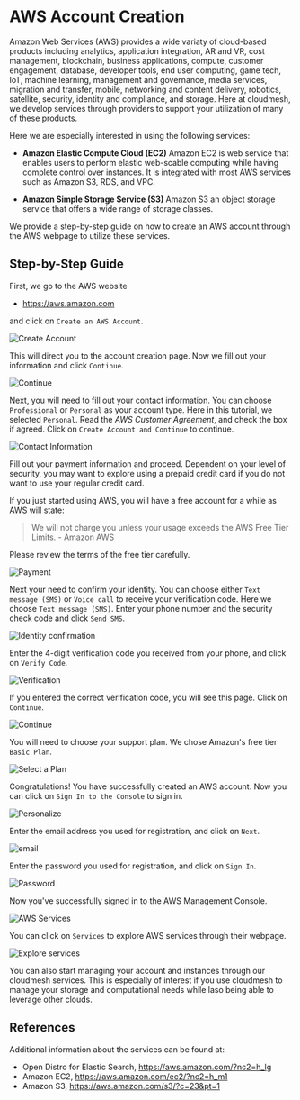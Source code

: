 # AWS Account Creation

Amazon Web Services (AWS) provides a wide variaty of cloud-based products
including analytics, application integration, AR and VR, cost management,
blockchain, business applications, compute, customer engagement, database,
developer tools, end user computing, game tech, IoT, machine learning,
management and governance, media services, migration and transfer, mobile,
networking and content delivery, robotics, satellite, security, identity and
compliance, and storage. Here at cloudmesh, we develop services through
providers to support your utilization of many of these products.

Here we are especially interested in using the following services:

* **Amazon Elastic Compute Cloud (EC2)** Amazon EC2 is web service that enables
  users to perform elastic web-scable computing while having complete control
  over instances. It is integrated with most AWS services such as Amazon S3,
  RDS, and VPC.

* **Amazon Simple Storage Service (S3)** Amazon S3 an object storage service
  that offers a wide range of storage classes.

We provide a step-by-step guide on how to create an AWS account through the
AWS webpage to utilize these services.

## Step-by-Step Guide

First, we go to the AWS website 

* <https://aws.amazon.com>

and click on `Create an AWS Account`.

![Create Account](images/aws/image1.png)

This will direct you to the account creation page. Now we fill out your
information and click `Continue`.

![Continue](images/aws/image2.png)

Next, you will need to fill out your contact information. You can choose
`Professional` or `Personal` as your account type. Here in this tutorial, we
selected `Personal`. Read the *AWS Customer Agreement*, and check the box if
agreed. Click on `Create Account and Continue` to continue.

![Contact Information](images/aws/image3.png)

Fill out your payment information and proceed. Dependent on your level of
security, you may want to explore using a prepaid credit card if you do not want
to use your regular credit card.

If you just started using AWS, you will have a free account for a while as AWS
will state:

> We will not charge you unless your usage exceeds the AWS Free Tier Limits.  -
Amazon AWS

Please review the terms of the free tier carefully.

![Payment](images/aws/image4.png)

Next your need to confirm your identity. You can choose either `Text message
(SMS)` or `Voice call` to receive your verification code. Here we choose `Text
message (SMS)`. Enter your phone number and the security check code and click
`Send SMS`.

![Identity confirmation](images/aws/image5.png)

Enter the 4-digit verification code you received from your phone, and click on
`Verify Code`.

![Verification](images/aws/image6.png)

If you entered the correct verification code, you will see this page. Click on
`Continue`.

![Continue](images/aws/image7.png)

You will need to choose your support plan. We chose Amazon's free tier `Basic
Plan`.

![Select a Plan](images/aws/image8.png)

Congratulations! You have successfully created an AWS account. Now you can click
on `Sign In to the Console` to sign in.

![Personalize](images/aws/image9.png)

Enter the email address you used for registration, and click on `Next`. 

![email](images/aws/image10.png)

Enter the password you used for registration, and click on `Sign In`. 

![Password](images/aws/image11.png)

Now you've successfully signed in to the AWS Management Console. 

![AWS Services](images/aws/image12.png)

You can click on `Services` to explore AWS services through their webpage. 

![Explore services](images/aws/image13.png)

You can also start managing your account and instances through our cloudmesh
services. This is especially of interest if you use cloudmesh to manage your
storage and computational needs while laso being able to leverage other clouds.

## References

Additional information about the services can be found at:

* Open Distro for Elastic Search, <https://aws.amazon.com/?nc2=h_lg>
* Amazon EC2, <https://aws.amazon.com/ec2/?nc2=h_m1>
* Amazon S3, <https://aws.amazon.com/s3/?c=23&pt=1>
